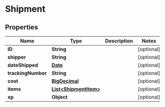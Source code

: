 
# Shipment

## Properties
Name | Type | Description | Notes
------------ | ------------- | ------------- | -------------
**ID** | **String** |  |  [optional]
**shipper** | **String** |  |  [optional]
**dateShipped** | [**Date**](Date.md) |  |  [optional]
**trackingNumber** | **String** |  |  [optional]
**cost** | [**BigDecimal**](BigDecimal.md) |  |  [optional]
**items** | [**List&lt;ShipmentItem&gt;**](ShipmentItem.md) |  |  [optional]
**xp** | **Object** |  |  [optional]



